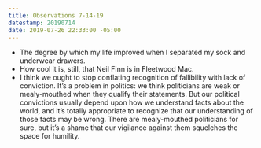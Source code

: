 ```yaml
---
title: Observations 7-14-19
datestamp: 20190714
date: 2019-07-26 22:33:00 -05:00
---
```


- The degree by which my life improved when I separated my sock and underwear drawers.
- How cool it is, still, that Neil Finn is in Fleetwood Mac.
- I think we ought to stop conflating recognition of fallibility with lack of conviction. It’s a problem in politics: we think politicians are weak or mealy-mouthed when they qualify their statements. But our political convictions usually depend upon how we understand facts about the world, and it’s totally appropriate to recognize that our understanding of those facts may be wrong. There are mealy-mouthed politicians for sure, but it’s a shame that our vigilance against them squelches the space for humility.
